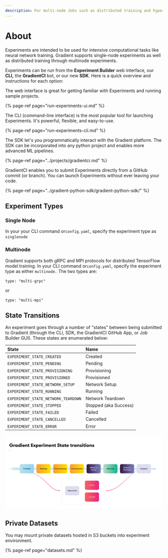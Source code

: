 ```yaml
---
description: For multi-node Jobs such as distributed training and hyperparameter tuning.
---
```


# About

Experiments are intended to be used for intensive computational tasks like neural network training. Gradient supports single-node experiments as well as distributed training through multinode experiments.

Experiments can be run from the **Experiment Builder** web interface, our **CLI,** the **GradientCI** bot, or our new **SDK**. Here is a quick overview and instructions for each option:

The web interface is great for getting familiar with Experiments and running sample projects.  

{% page-ref page="run-experiments-ui.md" %}

The CLI \(command-line interface\) is the most popular tool for launching Experiments. It's powerful, flexible, and easy-to-use. 

{% page-ref page="run-experiments-cli.md" %}

The SDK let's you programmatically interact with the Gradient platform.  The SDK can be incorporated into any python project and enables more advanced ML pipelines.

{% page-ref page="../projects/gradientci.md" %}

GradientCI enables you to submit Experiments directly from a GitHub commit \(or branch\).  You can launch Experiments without ever leaving your code. 

{% page-ref page="../gradient-python-sdk/gradient-python-sdk/" %}

## Experiment Types

### Single Node

In your your CLI command or`config.yaml`, specify the experiment type as `singlenode`

### Multinode

Gradient supports both gRPC and MPI protocols for distributed TensorFlow model training. In your CLI command or`config.yaml`, specify the experiment type as either `multinode.` The two types are:

```text
type: "multi-grpc"
```

or

```text
type: "multi-mpi"
```

## State Transitions

An experiment goes through a number of "states" between being submitted to Gradient \(through the CLI, SDK, the GradientCI GitHub App, or Job Builder GUI\). These states are enumerated below:

| State | Name |
| :--- | :--- |
| `EXPERIMENT_STATE_CREATED` | Created |
| `EXPERIMENT_STATE_PENDING` | Pending |
| `EXPERIMENT_STATE_PROVISIONING` | Provisioning |
| `EXPERIMENT_STATE_PROVISIONED` | Provisioned |
| `EXPERIMENT_STATE_NETWORK_SETUP` | Network Setup |
| `EXPERIMENT_STATE_RUNNING` | Running |
| `EXPERIMENT_STATE_NETWORK_TEARDOWN` | Network Teardown |
| `EXPERIMENT_STATE_STOPPED` | Stopped \(aka Success\) |
| `EXPERIMENT_STATE_FAILED` | Failed |
| `EXPERIMENT_STATE_CANCELLED` | Cancelled |
| `EXPERIMENT_STATE_ERROR` | Error |

![](../.gitbook/assets/image%20%2834%29.png)


## Private Datasets

You may mount private datasets hosted in S3 buckets into experiment environment.

{% page-ref page="datasets.md" %}
